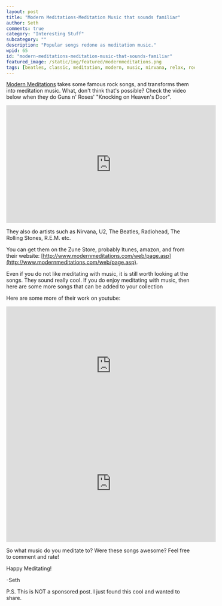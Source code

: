 ```yaml
---
layout: post
title: "Modern Meditations-Meditation Music that sounds familiar"
author: Seth
comments: true
category: "Interesting Stuff"
subcategory: ""
description: "Popular songs redone as meditation music."
wpid: 65
id: "modern-meditations-meditation-music-that-sounds-familiar"
featured_image: /static/img/featured/modernmeditations.png
tags: [beatles, classic, meditation, modern, music, nirvana, relax, rock, sound, song, u2, video, YouTube]
---
```


[Modern Meditations](http://www.modernmeditations.com/web/page.asp) takes some famous rock songs, and transforms them into meditation music. What, don't think that's possible? Check the video below when they do Guns n' Roses' "Knocking on Heaven's Door".

<!--more-->

<iframe width="560" height="315" src="https://www.youtube.com/embed/7hOtJJrE12Y" frameborder="0" allowfullscreen></iframe>

They also do artists such as Nirvana, U2, The Beatles, Radiohead, The Rolling Stones, R.E.M. etc.

You can get them on the Zune Store, probably Itunes, amazon, and from their website: [http://www.modernmeditations.com/web/page.asp](http://www.modernmeditations.com/web/page.asp).

Even if you do not like meditating with music, it is still worth looking at the songs. They sound really cool. If you do enjoy meditating with music, then here are some more songs that can be added to your collection

Here are some more of their work on youtube:

<iframe width="560" height="315" src="https://www.youtube.com/embed/xQfsuTxR6vA" frameborder="0" allowfullscreen></iframe>

<iframe width="560" height="315" src="https://www.youtube.com/embed/OqoeNBQ2gvE" frameborder="0" allowfullscreen></iframe>

So what music do you meditate to? Were these songs awesome? Feel free to comment and rate!

Happy Meditating!

-Seth

P.S. This is NOT a sponsored post.  I just found this cool and wanted to share.
